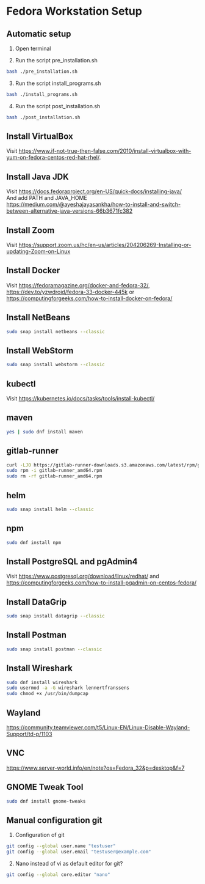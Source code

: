 # Fedora Workstation Setup

## Automatic setup
01. Open terminal

02. Run the script pre_installation.sh
```bash
bash ./pre_installation.sh
```

03. Run the script install_programs.sh
```bash
bash ./install_programs.sh
```

04. Run the script post_installation.sh
```bash
bash ./post_installation.sh
```

## Install VirtualBox
Visit https://www.if-not-true-then-false.com/2010/install-virtualbox-with-yum-on-fedora-centos-red-hat-rhel/.

## Install Java JDK
Visit https://docs.fedoraproject.org/en-US/quick-docs/installing-java/<br>
And add PATH and JAVA_HOME https://medium.com/@ayeshajayasankha/how-to-install-and-switch-between-alternative-java-versions-66b3671fc382<br>

## Install Zoom
Visit https://support.zoom.us/hc/en-us/articles/204206269-Installing-or-updating-Zoom-on-Linux<br>

## Install Docker
Visit https://fedoramagazine.org/docker-and-fedora-32/, https://dev.to/yzwdroid/fedora-33-docker-445k or https://computingforgeeks.com/how-to-install-docker-on-fedora/<br>

## Install NetBeans
```bash
sudo snap install netbeans --classic
```

## Install WebStorm
```bash
sudo snap install webstorm --classic
```

## kubectl
Visit https://kubernetes.io/docs/tasks/tools/install-kubectl/<br>

## maven
```bash
yes | sudo dnf install maven
```

## gitlab-runner
```bash
curl -LJO https://gitlab-runner-downloads.s3.amazonaws.com/latest/rpm/gitlab-runner_amd64.rpm
sudo rpm -i gitlab-runner_amd64.rpm
sudo rm -rf gitlab-runner_amd64.rpm
```

## helm
```bash
sudo snap install helm --classic
```

## npm
```bash
sudo dnf install npm
```

## Install PostgreSQL and pgAdmin4
Visit https://www.postgresql.org/download/linux/redhat/ and https://computingforgeeks.com/how-to-install-pgadmin-on-centos-fedora/<br>

## Install DataGrip
```bash
sudo snap install datagrip --classic
```

## Install Postman
```bash
sudo snap install postman --classic
```

## Install Wireshark
```bash
sudo dnf install wireshark
sudo usermod -a -G wireshark lennertfranssens
sudo chmod +x /usr/bin/dumpcap
```

## Wayland
https://community.teamviewer.com/t5/Linux-EN/Linux-Disable-Wayland-Support/td-p/1103<br>

## VNC
https://www.server-world.info/en/note?os=Fedora_32&p=desktop&f=7<br>

## GNOME Tweak Tool
```bash
sudo dnf install gnome-tweaks
```

## Manual configuration git
01. Configuration of git
```bash
git config --global user.name "testuser"
git config --global user.email "testuser@example.com"
```
  
02. Nano instead of vi as default editor for git?
```bash
git config --global core.editor "nano"
```
